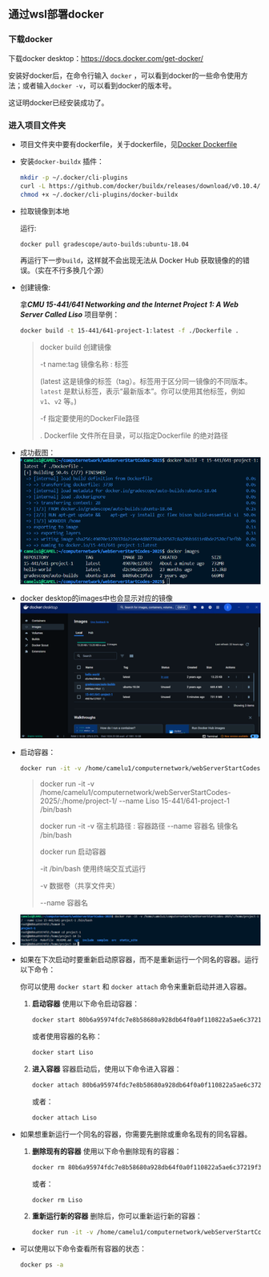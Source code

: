 ## 通过wsl部署docker

### 下载docker

下载docker desktop：https://docs.docker.com/get-docker/

安装好docker后，在命令行输入 `docker` ，可以看到docker的一些命令使用方法；或者输入`docker -v`，可以看到docker的版本号。

这证明docker已经安装成功了。

### 进入项目文件夹

* 项目文件夹中要有dockerfile，关于dockerfile，见[Docker Dockerfile](dockerfile0.md)

* 安装`docker-buildx` 插件：

  ```bash
  mkdir -p ~/.docker/cli-plugins
  curl -L https://github.com/docker/buildx/releases/download/v0.10.4/buildx-v0.10.4.linux-amd64 -o ~/.docker/cli-plugins/docker-buildx
  chmod +x ~/.docker/cli-plugins/docker-buildx
  ```

* 拉取镜像到本地

  运行:

  ````bash
  docker pull gradescope/auto-builds:ubuntu-18.04
  ````

  再运行下一步`build`，这样就不会出现无法从 Docker Hub 获取镜像的的错误。（实在不行多换几个源）

* 创建镜像:

  拿***CMU 15-441/641 Networking and the Internet Project 1: A Web Server Called Liso*** 项目举例：

  ```bash
  docker build -t 15-441/641-project-1:latest -f ./Dockerfile .
  ```

  >docker build 创建镜像
  >
  >-t name:tag  镜像名称 : 标签 
  >
  >(latest  这是镜像的标签（tag）。标签用于区分同一镜像的不同版本。`latest` 是默认标签，表示“最新版本”。你可以使用其他标签，例如 `v1`、`v2` 等。)
  >
  >-f 指定要使用的DockerFile路径
  >
  >. Dockerfile 文件所在目录，可以指定Dockerfile 的绝对路径

* 成功截图：
  ![alt text](image.png)


* docker desktop的images中也会显示对应的镜像
  ![alt text](image-1.png)


* 启动容器：

  ```bash
  docker run -it -v /home/camelu1/computernetwork/webServerStartCodes-2025/:/home/project-1/ --name Liso 15-441/641-project-1 /bin/bash
  ```

  >docker run -it -v /home/camelu1/computernetwork/webServerStartCodes-2025/:/home/project-1/ --name Liso 15-441/641-project-1 /bin/bash
  >
  >docker run -it -v           宿主机路径        :    容器路径  --name 容器名      镜像名    /bin/bash
  >
  >
  >
  >docker run 启动容器
  >
  >-it /bin/bash 使用终端交互式运行
  >
  >-v 数据卷（共享文件夹）
  >
  >--name  容器名

* ![alt text](image-2.png)

* 如果在下次启动时要重新启动原容器，而不是重新运行一个同名的容器。运行以下命令：

  你可以使用 `docker start` 和 `docker attach` 命令来重新启动并进入容器。

  1. **启动容器**
     使用以下命令启动容器：

     ```bash
     docker start 80b6a95974fdc7e8b58680a928db64f0a0f110822a5ae6c37219f3eae6e13ec3
     ```

     或者使用容器的名称：

     ```bash
     docker start Liso
     ```

  2. **进入容器**
     容器启动后，使用以下命令进入容器：

     ```bash
     docker attach 80b6a95974fdc7e8b58680a928db64f0a0f110822a5ae6c37219f3eae6e13ec3
     ```

     或者：

     ```bash
     docker attach Liso
     ```

* 如果想重新运行一个同名的容器，你需要先删除或重命名现有的同名容器。

  1. **删除现有的容器**
     使用以下命令删除现有的容器：

     ```bash
     docker rm 80b6a95974fdc7e8b58680a928db64f0a0f110822a5ae6c37219f3eae6e13ec3
     ```

     或者：

     ```bash
     docker rm Liso
     ```

  2. **重新运行新的容器**
     删除后，你可以重新运行新的容器：

     ```bash
     docker run -it -v /home/camelu1/computernetwork/webServerStartCodes-2025/:/home/project-1/ --name Liso 15-441/641-project-1 /bin/bash
     ```

* 可以使用以下命令查看所有容器的状态：

  ```bash
  docker ps -a
  ```
